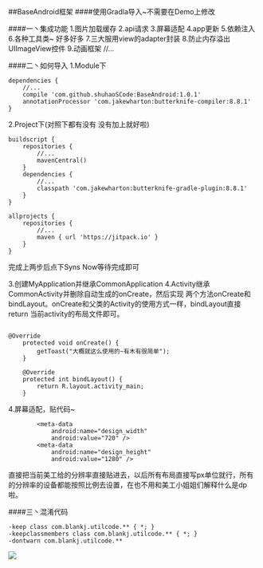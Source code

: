 ##BaseAndroid框架
####使用Gradla导入~不需要在Demo上修改

####一丶集成功能
1.图片加载缓存
2.api请求
3.屏幕适配
4.app更新
5.依赖注入
6.各种工具类~ 好多好多
7.三大服用view的adapter封装
8.防止内存溢出UIImageView控件
9.动画框架
//...

####二丶如何导入
1.Module下
```
dependencies {
    //...
    compile 'com.github.shuhaoSCode:BaseAndroid:1.0.1'
    annotationProcessor 'com.jakewharton:butterknife-compiler:8.8.1'
}
```
2.Project下(对照下都有没有 没有加上就好啦)
```
buildscript {
    repositories {
        //...
        mavenCentral()
    }
    dependencies {
        //...
        classpath 'com.jakewharton:butterknife-gradle-plugin:8.8.1'
    }
}

allprojects {
    repositories {
        //...
        maven { url 'https://jitpack.io' }
    }
}
```
完成上两步后点下Syns Now等待完成即可

3.创建MyApplication并继承CommonApplication
4.Activity继承CommonActivity并删除自动生成的onCreate，然后实现
两个方法onCreate和bindLayout。onCreate和父类的Activity的使用方式一样，bindLayout直接return 当前activity的布局文件即可。
```

@Override
    protected void onCreate() {
        getToast("大概就这么使用的~有木有很简单");
    }

    @Override
    protected int bindLayout() {
        return R.layout.activity_main;
    }
```
4.屏幕适配，贴代码~

```
        <meta-data
            android:name="design_width"
            android:value="720" />
        <meta-data
            android:name="design_height"
            android:value="1280" />
```
直接把当前美工给的分辨率直接贴进去，以后所有布局直接写px单位就行，所有的分辨率的设备都能按照比例去设置，在也不用和美工小姐姐们解释什么是dp啦。

####三丶混淆代码
```
-keep class com.blankj.utilcode.** { *; }
-keepclassmembers class com.blankj.utilcode.** { *; }
-dontwarn com.blankj.utilcode.**
```
[![](https://jitpack.io/v/shuhaoSCode/BaseAndroid.svg)](https://jitpack.io/#shuhaoSCode/BaseAndroid)
